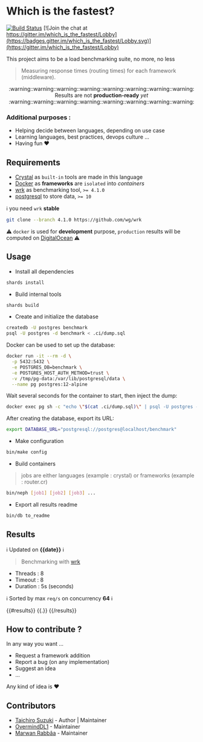 # Which is the fastest?

[![Build Status](https://travis-ci.com/the-benchmarker/web-frameworks.svg?branch=master)](https://travis-ci.com/the-benchmarker/web-frameworks)
[![Join the chat at https://gitter.im/which_is_the_fastest/Lobby](https://badges.gitter.im/which_is_the_fastest/Lobby.svg)](https://gitter.im/which_is_the_fastest/Lobby)

This project aims to be a load benchmarking suite, no more, no less

> Measuring response times (routing times) for each framework (middleware).


<div align="center">
  :warning::warning::warning::warning::warning::warning::warning::warning:
</div>

<div align="center">Results are not <b>production-ready</b> <i>yet</i></div>

<div align="center">
  :warning::warning::warning::warning::warning::warning::warning::warning:
</div>

### Additional purposes :

+ Helping decide between languages, depending on use case
+ Learning languages, best practices, devops culture ...
+ Having fun :heart:

## Requirements

+ [Crystal](https://crystal-lang.org) as `built-in` tools are made in this language
+ [Docker](https://www.docker.com) as **frameworks** are `isolated` into _containers_
+ [wrk](https://github.com/wg/wrk) as benchmarking tool, `>= 4.1.0`
+ [postgresql](https://www.postgresql.org) to store data, `>= 10`

:information_source: you need `wrk` **stable**

~~~sh
git clone --branch 4.1.0 https://github.com/wg/wrk
~~~

:warning: `docker` is used for **development** purpose, `production` results will be computed on [DigitalOcean](https://www.digitalocean.com) :warning:

## Usage

+ Install all dependencies

~~~sh
shards install
~~~

+ Build internal tools

~~~sh
shards build
~~~

+ Create and initialize the database

~~~sh
createdb -U postgres benchmark
psql -U postgres -d benchmark < .ci/dump.sql
~~~

Docker can be used to set up the database:

~~~sh
docker run -it --rm -d \
  -p 5432:5432 \
  -e POSTGRES_DB=benchmark \
  -e POSTGRES_HOST_AUTH_METHOD=trust \
  -v /tmp/pg-data:/var/lib/postgresql/data \
  --name pg postgres:12-alpine
~~~

Wait several seconds for the container to start, then inject the dump:

~~~sh
docker exec pg sh -c "echo \"$(cat .ci/dump.sql)\" | psql -U postgres -d benchmark"
~~~

After creating the database, export its URL:

~~~sh
export DATABASE_URL="postgresql://postgres@localhost/benchmark"
~~~

+ Make configuration

~~~sh
bin/make config
~~~

+ Build containers

> jobs are either languages (example : crystal) or frameworks (example : router.cr)

~~~sh
bin/neph [job1] [job2] [job3] ...
~~~

+ Export all results readme

~~~sh
bin/db to_readme
~~~

## Results

:information_source:  Updated on **{{date}}** :information_source:

> Benchmarking with [wrk](https://github.com/ioquatix/wrk)
   + Threads : 8
   + Timeout : 8
   + Duration : 5s (seconds)

:information_source: Sorted by max `req/s` on concurrency **64** :information_source:

{{#results}}
{{.}}
{{/results}}

## How to contribute ?

In any way you want ...

+ Request a framework addition
+ Report a bug (on any implementation)
+ Suggest an idea
+ ...

Any kind of idea is :heart:

## Contributors

- [Taichiro Suzuki](https://github.com/tbrand) - Author | Maintainer
- [OvermindDL1](https://github.com/OvermindDL1) - Maintainer
- [Marwan Rabbâa](https://github.com/waghanza) - Maintainer
